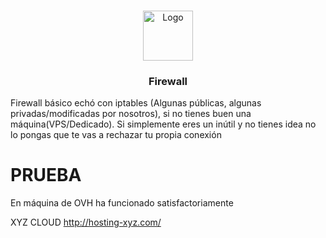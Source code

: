<br />
<p align="center">
  <a href="https://github.com/github_username/repo_name">
    <img href="https://media.discordapp.net/attachments/808462443545755679/840626538159931432/XYZ-CLOUND-SIN-FONDO.gif" alt="Logo" width="80" height="80">
  </a>

  <h3 align="center">Firewall</h3>

  <p align="center">
  
  </p>
</p>


Firewall básico echó con iptables (Algunas públicas, algunas privadas/modificadas por nosotros), si no tienes buen una máquina(VPS/Dedicado). Si simplemente eres un inútil y no tienes idea no lo pongas que te vas a rechazar tu propia conexión



# PRUEBA
En máquina de OVH ha funcionado satisfactoriamente


XYZ CLOUD
http://hosting-xyz.com/
